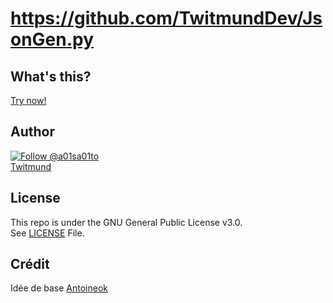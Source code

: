 # https://github.com/TwitmundDev/JsonGen.py


## What's this?

[Try now!](https://repos.a01sa01to.com/https://github.com/TwitmundDev/JsonGen.py/)

## Author

[![Follow @a01sa01to](https://img.shields.io/twitter/follow/a01sa01to?label=Follow&style=social&maxAge=3600, "Follow")](https://twitter.com/intent/follow?screen_name=a01sa01to)<br>
[Twitmund](https://github.com/TwitmundDev/)<br>

## License

This repo is under the GNU General Public License v3.0.<br>
See [LICENSE](https://github.com/a01sa01to/https://github.com/TwitmundDev/JsonGen.py/blob/master/LICENSE) File.



## Crédit 
Idée de base [Antoineok](https://github.com/antoineok)

